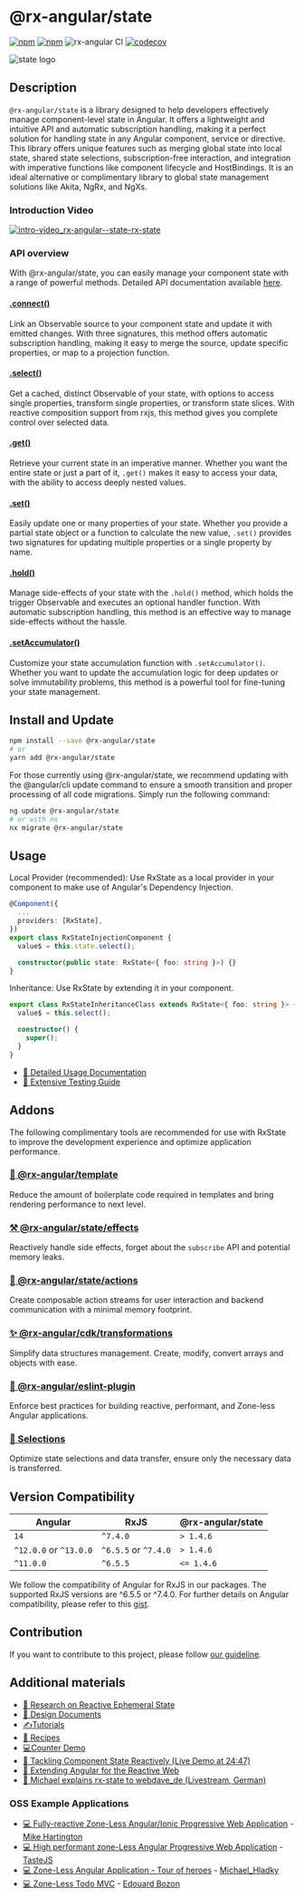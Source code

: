 # @rx-angular/state

[![npm](https://img.shields.io/npm/v/%40rx-angular%2Fstate.svg)](https://www.npmjs.com/package/%40rx-angular%2Fstate)
[![npm](https://img.shields.io/npm/dt/%40rx-angular%2Fstate.svg)](https://www.npmjs.com/package/%40rx-angular%2Fstate)
![rx-angular CI](https://github.com/rx-angular/rx-angular/workflows/rx-angular%20CI/badge.svg?branch=main)
[![codecov](https://codecov.io/gh/rx-angular/rx-angular/branch/main/graph/badge.svg?token=Jxy4xLJSs1&flag=state)](https://codecov.io/gh/rx-angular/rx-angular)

![state logo](https://raw.githubusercontent.com/rx-angular/rx-angular/main/libs/state/docs/images/state_logo.png)

## Description

`@rx-angular/state` is a library designed to help developers effectively manage component-level state in Angular.
It offers a lightweight and intuitive API and automatic subscription handling, making it a perfect solution for handling state in any Angular component, service or directive.
This library offers unique features such as merging global state into local state, shared state selections, subscription-free interaction, and integration with imperative functions like component lifecycle and HostBindings.
It is an ideal alternative or complimentary library to global state management solutions like Akita, NgRx, and NgXs.

### Introduction Video

[![intro-video_rx-angular--state-rx-state](https://user-images.githubusercontent.com/10064416/147395467-876ec499-645f-4f84-bde9-9bffaac22c62.PNG)](https://www.youtube.com/watch?v=CcQYj4V2IKw)

### API overview

With @rx-angular/state, you can easily manage your component state with a range of powerful methods.
Detailed API documentation available [here](https://rx-angular.io/docs/state/api).

#### [.connect()](https://www.rx-angular.io/docs/state/api/rx-state#connect)

Link an Observable source to your component state and update it with emitted changes.
With three signatures, this method offers automatic subscription handling,
making it easy to merge the source, update specific properties, or map to a projection function.

#### [.select()](https://www.rx-angular.io/docs/state/api/rx-state#select)

Get a cached, distinct Observable of your state, with options to access single properties, transform single properties, or transform state slices.
With reactive composition support from rxjs, this method gives you complete control over selected data.

#### [.get()](https://www.rx-angular.io/docs/state/api/rx-state#get)

Retrieve your current state in an imperative manner.
Whether you want the entire state or just a part of it, `.get()` makes it easy to access your data,
with the ability to access deeply nested values.

#### [.set()](https://www.rx-angular.io/docs/state/api/rx-state#set)

Easily update one or many properties of your state. Whether you provide a partial state object or a function to calculate the new value,
`.set()` provides two signatures for updating multiple properties or a single property by name.

#### [.hold()](https://www.rx-angular.io/docs/state/api/rx-state#hold)

Manage side-effects of your state with the `.hold()` method, which holds the trigger Observable and executes an optional handler function.
With automatic subscription handling, this method is an effective way to manage side-effects without the hassle.

#### [.setAccumulator()](https://www.rx-angular.io/docs/state/api/rx-state#setaccumulator)

Customize your state accumulation function with `.setAccumulator()`.
Whether you want to update the accumulation logic for deep updates or solve immutability problems, this method is a powerful tool for fine-tuning your state management.

## Install and Update

```bash
npm install --save @rx-angular/state
# or
yarn add @rx-angular/state
```

For those currently using @rx-angular/state, we recommend updating with the @angular/cli update command to ensure a smooth transition and proper processing of all code migrations.
Simply run the following command:

```bash
ng update @rx-angular/state
# or with nx
nx migrate @rx-angular/state
```

## Usage

Local Provider (recommended): Use RxState as a local provider in your component to make use of Angular's Dependency Injection.

```ts
@Component({
  ...
  providers: [RxState],
})
export class RxStateInjectionComponent {
  value$ = this.state.select();

  constructor(public state: RxState<{ foo: string }>) {}
}
```

Inheritance: Use RxState by extending it in your component.

```ts
export class RxStateInheritanceClass extends RxState<{ foo: string }> {
  value$ = this.select();

  constructor() {
    super();
  }
}
```

- [📄 Detailed Usage Documentation](https://rx-angular.io/docs/state/setup)
- [🧪 Extensive Testing Guide](https://www.rx-angular.io/docs/state/testing)

## Addons

The following complimentary tools are recommended for use with RxState to improve the development experience and optimize application performance.

### [🚀 @rx-angular/template](https://www.rx-angular.io/docs/template)

Reduce the amount of boilerplate code required in templates and bring rendering performance to next level.

### [⚒️ @rx-angular/state/effects](https://rx-angular.io/docs/state/effects)

Reactively handle side effects, forget about the `subscribe` API and potential memory leaks.

### [📡 @rx-angular/state/actions](https://rx-angular.io/docs/state/actions)

Create composable action streams for user interaction and backend communication with a minimal memory footprint.

### [✨ @rx-angular/cdk/transformations](https://www.rx-angular.io/docs/cdk/api/transformation-helpers)

Simplify data structures management. Create, modify, convert arrays and objects with ease.

### [🔬 @rx-angular/eslint-plugin](https://www.rx-angular.io/docs/eslint-plugin)

Enforce best practices for building reactive, performant, and Zone-less Angular applications.

### [🧩 Selections](https://www.rx-angular.io/docs/state/api/rxjs-operators)

Optimize state selections and data transfer, ensure only the necessary data is transferred.

## Version Compatibility

| Angular                | RxJS                 | @rx-angular/state |
| ---------------------- | -------------------- | ----------------- |
| `14`                   | `^7.4.0`             | `> 1.4.6`         |
| `^12.0.0` or `^13.0.0` | `^6.5.5` or `^7.4.0` | `> 1.4.6`         |
| `^11.0.0`              | `^6.5.5`             | `<= 1.4.6`        |

We follow the compatibility of Angular for RxJS in our packages.
The supported RxJS versions are ^6.5.5 or ^7.4.0.
For further details on Angular compatibility, please refer to this [gist](https://gist.github.com/LayZeeDK/c822cc812f75bb07b7c55d07ba2719b3).

## Contribution

If you want to contribute to this project, please follow [our guideline](https://github.com/rx-angular/rx-angular/blob/main/CONTRIBUTING.md).

## Additional materials

- [💾 Research on Reactive Ephemeral State](https://dev.to/rxjs/research-on-reactive-ephemeral-state-in-component-oriented-frameworks-38lk)
- [📜 Design Documents](https://hackmd.io/wVkWRc3XQWmtM6YcktRTrA)
- [✍️Tutorials](https://www.rx-angular.io/docs/state/tutorials/basic-tutorial/setup)
- [🍳 Recipes](https://rx-angular.io/docs/state/recipes/use-rxstate-as-global-state)
- [💻Counter Demo](https://stackblitz.com/edit/rx-angular-state-counter-demo?file=src%2Fapp%2Fcounter%2Fcounter.component.ts)
- [🎥 Tackling Component State Reactively (Live Demo at 24:47)](https://www.youtube.com/watch?v=I8uaHMs8rw0)
- [🎥 Extending Angular for the Reactive Web](https://youtu.be/pkN6CeZ8h_U?t=5913)
- [🎥 Michael explains rx-state to webdave_de (Livestream, German)](https://youtu.be/cKUFcY8QkYM)

### OSS Example Applications

- [‍💻 Fully-reactive Zone-Less Angular/Ionic Progressive Web Application](https://startrack-ng.web.app/search) - [Mike Hartington](https://twitter.com/mhartington)
- [‍💻 High performant zone-Less Angular Progressive Web Application](https://angular-movies-a12d3.web.app/list/category/popular) - [TasteJS](https://github.com/tastejs/angular-movies)
- [‍💻 Zone-Less Angular Application - Tour of heroes](https://github.com/BioPhoton/tour-of-heroes) - [Michael_Hladky](https://twitter.com/Michael_Hladky)
- [‍💻 Zone-Less Todo MVC](https://github.com/edbzn/rx-angular-todo-mvc) - [Edouard Bozon](https://twitter.com/edbzn)
